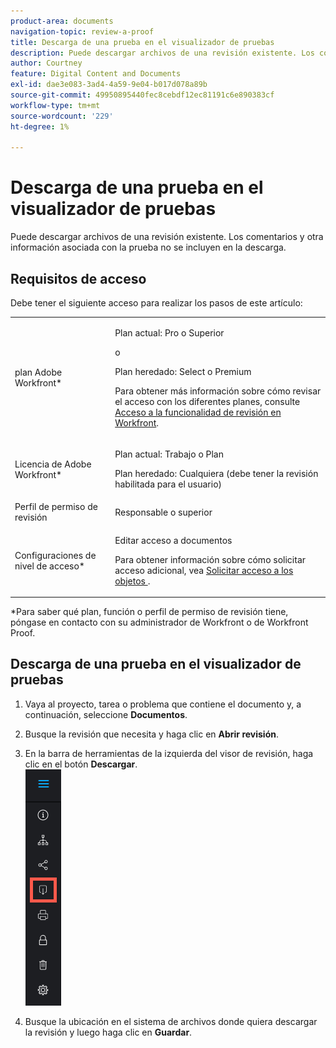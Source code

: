 ```yaml
---
product-area: documents
navigation-topic: review-a-proof
title: Descarga de una prueba en el visualizador de pruebas
description: Puede descargar archivos de una revisión existente. Los comentarios y otra información asociada con la prueba no se incluyen en la descarga.
author: Courtney
feature: Digital Content and Documents
exl-id: dae3e083-3ad4-4a59-9e04-b017d078a89b
source-git-commit: 49950895440fec8cebdf12ec81191c6e890383cf
workflow-type: tm+mt
source-wordcount: '229'
ht-degree: 1%

---
```


# Descarga de una prueba en el visualizador de pruebas

Puede descargar archivos de una revisión existente. Los comentarios y otra información asociada con la prueba no se incluyen en la descarga.

## Requisitos de acceso

Debe tener el siguiente acceso para realizar los pasos de este artículo:

<table style="table-layout:auto"> 
 <col> 
 <col> 
 <tbody> 
  <tr> 
   <td role="rowheader">plan Adobe Workfront*</td> 
   <td> <p>Plan actual: Pro o Superior</p> <p>o</p> <p>Plan heredado: Select o Premium</p> <p>Para obtener más información sobre cómo revisar el acceso con los diferentes planes, consulte <a href="/help/quicksilver/administration-and-setup/manage-workfront/configure-proofing/access-to-proofing-functionality.md" class="MCXref xref">Acceso a la funcionalidad de revisión en Workfront</a>.</p> </td> 
  </tr> 
  <tr> 
   <td role="rowheader">Licencia de Adobe Workfront*</td> 
   <td> <p>Plan actual: Trabajo o Plan</p> <p>Plan heredado: Cualquiera (debe tener la revisión habilitada para el usuario)</p> </td> 
  </tr> 
  <tr> 
   <td role="rowheader">Perfil de permiso de revisión </td> 
   <td>Responsable o superior</td> 
  </tr> 
  <tr> 
   <td role="rowheader">Configuraciones de nivel de acceso*</td> 
   <td> <p>Editar acceso a documentos</p> <p>Para obtener información sobre cómo solicitar acceso adicional, vea <a href="../../../../workfront-basics/grant-and-request-access-to-objects/request-access.md" class="MCXref xref">Solicitar acceso a los objetos </a>.</p> </td> 
  </tr> 
 </tbody> 
</table>

&#42;Para saber qué plan, función o perfil de permiso de revisión tiene, póngase en contacto con su administrador de Workfront o de Workfront Proof.

## Descarga de una prueba en el visualizador de pruebas

1. Vaya al proyecto, tarea o problema que contiene el documento y, a continuación, seleccione **Documentos**.
1. Busque la revisión que necesita y haga clic en **Abrir revisión**.

1. En la barra de herramientas de la izquierda del visor de revisión, haga clic en el botón **Descargar**.\
   ![Botón_barra_herramientas_Visor_pruebas_-_Descargar.png](assets/proofing-viewer-toolbar-button---download.png)

1. Busque la ubicación en el sistema de archivos donde quiera descargar la revisión y luego haga clic en **Guardar**.
